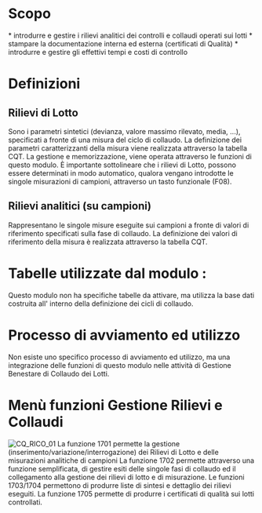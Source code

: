 # Scopo
 \* introdurre e gestire i rilievi analitici dei controlli e collaudi operati sui lotti
 \* stampare la documentazione interna ed esterna (certificati di Qualità)
 \* introdurre e gestire gli effettivi tempi e costi di controllo

# Definizioni
## Rilievi di Lotto
Sono i parametri sintetici (devianza, valore massimo rilevato, media, ...), specificati a fronte di una misura del ciclo di collaudo. La definizione dei parametri caratterizzanti della misura viene realizzata attraverso la tabella CQT. La gestione e memorizzazione, viene operata attraverso le funzioni di questo modulo. È importante sottolineare che i rilievi di Lotto, possono essere determinati in modo automatico, qualora vengano introdotte le singole misurazioni di campioni, attraverso un tasto funzionale (F08).

## Rilievi analitici (su campioni)
Rappresentano le singole misure eseguite sui campioni a fronte di valori di riferimento specificati sulla fase di collaudo. La definizione dei valori di riferimento della misura è realizzata attraverso la tabella CQT.

# Tabelle utilizzate dal modulo : 
Questo modulo non ha specifiche tabelle da attivare, ma utilizza la base dati costruita all' interno della definizione dei cicli di collaudo.

# Processo di avviamento ed utilizzo
Non esiste uno specifico processo di avviamento ed utilizzo, ma una integrazione delle funzioni di questo modulo nelle attività di Gestione Benestare di Collaudo dei Lotti.

# Menù funzioni Gestione Rilievi e Collaudi
![CQ_RICO_01](http://localhost:3000/immagini/CQRICO_01/CQ_RICO_01.png)
La funzione 1701 permette la gestione (inserimento/variazione/interrogazione) dei Rilievi di Lotto e delle misurazioni analitiche di campioni
La funzione 1702 permette attraverso una funzione semplificata, di gestire esiti delle singole fasi di collaudo ed il collegamento alla gestione dei rilievi di lotto e di misurazione.
Le funzioni 1703/1704  permettono di produrre liste di sintesi e dettaglio dei rilievi eseguiti.
La funzione 1705 permette di produrre i certificati di qualità sui lotti controllati.
